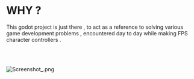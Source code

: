 # WHY ? 
This godot project is just there , to act as a reference to solving various game development problems , 
encountered day to day while making FPS character controllers . 

<br>
<br>

![Screenshot_.png](./)




